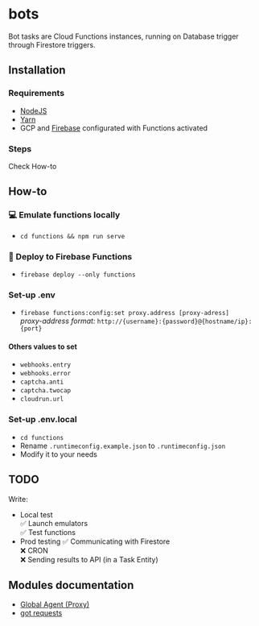 # bots

Bot tasks are Cloud Functions instances, running on Database trigger through Firestore triggers.

## Installation
### Requirements
- [NodeJS](https://nodejs.org/en/download/)
- [Yarn](https://yarnpkg.com/getting-started/install)
- GCP and [Firebase](https://firebase.google.com/) configurated with Functions activated
### Steps
Check How-to

## __How-to__
### 💻  Emulate functions locally 
- `cd functions && npm run serve`
### 📡 Deploy to Firebase Functions
- `firebase deploy --only functions`
### Set-up .env
- `firebase functions:config:set proxy.address [proxy-adress]`      
*proxy-address format:* `http://{username}:{password}@{hostname/ip}:{port}`
#### Others values to set
- `webhooks.entry`
- `webhooks.error`
- `captcha.anti`
- `captcha.twocap`
- `cloudrun.url`
### Set-up .env.local
- `cd functions`
- Rename `.runtimeconfig.example.json` to `.runtimeconfig.json`
- Modify it to your needs

## __TODO__
Write:     
- Local test      
✅ Launch emulators       
✅ Test functions     
- Prod testing
✅ Communicating with Firestore     
❌ CRON      
❌ Sending results to API (in a Task Entity)   

## __Modules documentation__

- [Global Agent (Proxy)](https://github.com/gajus/global-agent)
- [got requests](https://github.com/sindresorhus/got)
